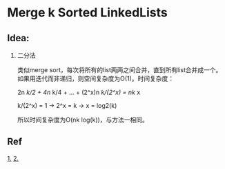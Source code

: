 # Merge k Sorted LinkedLists

## Idea:

1. 二分法

   类似merge sort，每次将所有的list两两之间合并，直到所有list合并成一个。如果用迭代而非递归，则空间复杂度为O\(1\)。时间复杂度：

   2n  _k/2 + 4n_  k/4 + ... + \(2^x\)n  _k/\(2^x\) = nk_  x

   k/\(2^x\) = 1 -&gt; 2^x = k -&gt; x = log2\(k\)

   所以时间复杂度为O\(nk log\(k\)\)，与方法一相同。

## Ref

[1.](http://blog.csdn.net/linhuanmars/article/details/19899259) [2.](http://bangbingsyb.blogspot.com/2014/11/leetcode-merge-k-sorted-lists.html)

